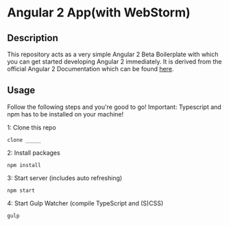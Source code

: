 # Angular 2 App(with WebStorm)

## Description
This repository acts as a very simple Angular 2 Beta Boilerplate with which you can get started developing Angular 2 immediately.
It is derived from the official Angular 2 Documentation which can be found [here](https://angular.io/docs/ts/latest/quickstart.html).
## Usage
Follow the following steps and you're good to go! Important: Typescript and npm has to be installed on your machine!

1: Clone this repo
```
clone _____
```
2: Install packages
```
npm install
```
3: Start server (includes auto refreshing)
```
npm start
```
4: Start Gulp Watcher (compile TypeScript and (S)CSS)
```
gulp
```
